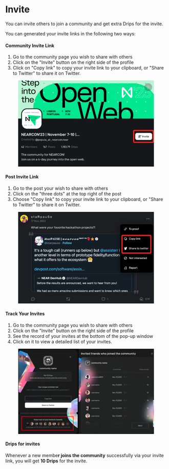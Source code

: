 # Invite

You can invite others to join a community and get extra Drips for the invite.

You can generated your invite links in the following two ways:

#### Community Invite Link

1. Go to the community page you wish to share with others
2. Click on the "Invite" button on the right side of the profile
3. Click on "Copy link" to copy your invite link to your clipboard, or "Share to Twitter" to share it on Twitter.

<figure><img src="../.gitbook/assets/image (37).png" alt=""><figcaption></figcaption></figure>

#### Post Invite Link

1. Go to the post your wish to share with others
2. Click on the "three dots" at the top right of the post
3. Choose "Copy link" to copy your invite link to your clipboard, or "Share to Twitter" to share it on Twitter.

<figure><img src="../.gitbook/assets/image (39).png" alt=""><figcaption></figcaption></figure>

#### Track Your Invites

1. Go to the community page you wish to share with others
2. Click on the "Invite" button on the right side of the profile
3. See the record of your invites at the bottom of the pop-up window
4. Click on it to view a detailed list of your invites.

<figure><img src="../.gitbook/assets/image (38).png" alt=""><figcaption></figcaption></figure>

#### Drips for invites

Whenever a new membe**r joins the community** successfully via your invite link, you will get **10 Drips** for the invite.
